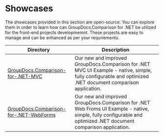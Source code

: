 
# Showcases


The showcases provided in this section are open-source. You can explore them in order to learn how can GroupDocs.Comparison for .NET be utilized for the front-end projects developmemnt. These projects are easy to manage and can be enhanced as per your requriements.

Directory | Description
--------- | -----------
[GroupDocs.Comparison-for-.NET-MVC](https://github.com/groupdocs-comparison/GroupDocs.Comparison-for-.NET-MVC)  | Our new and improved GroupDocs.Comparison for .NET MVC UI Example - native, simple, fully configurable and optimized .NET document comparison application. 
[GroupDocs.Comparison-for-.NET-WebForms](https://github.com/groupdocs-comparison/GroupDocs.Comparison-for-.NET-WebForms)  | Our new and improved GroupDocs.Comparison for .NET Web Froms UI Example - native, simple, fully configurable and optimized .NET document comparison application.


